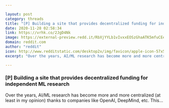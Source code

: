 ```yaml
---

layout: post
category: threads
title: "[P] Building a site that provides decentralized funding for independent ML research"
date: 2020-11-28 02:58:34
link: https://vrhk.co/2JgD4Nk
image: https://external-preview.redd.it/RbXjYYLb1vIvxxEOSzGhaATK5mfuCEerTFOjoh_o6a8.jpg?width=1190&height=623.036649215&auto=webp&crop=1190:623.036649215,smart&s=f6396690f252572be4f03ced923f654e95f2fa5d
domain: reddit.com
author: "reddit"
icon: http://www.redditstatic.com/desktop2x/img/favicon/apple-icon-57x57.png
excerpt: "Over the years, AI/ML research has become more and more centralized (at least in my opinion) thanks to companies like OpenAI, DeepMind, etc. This..."

---
```


### [P] Building a site that provides decentralized funding for independent ML research

Over the years, AI/ML research has become more and more centralized (at least in my opinion) thanks to companies like OpenAI, DeepMind, etc. This...